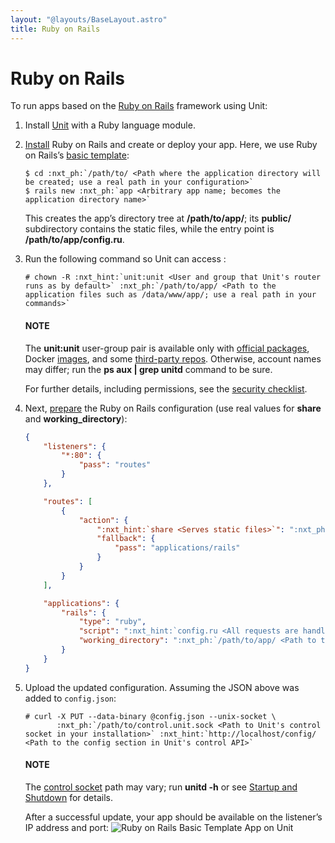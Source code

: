 ```yaml
---
layout: "@layouts/BaseLayout.astro"
title: Ruby on Rails
---
```

# Ruby on Rails

To run apps based on the [Ruby on Rails](https://rubyonrails.org) framework
using Unit:

1. Install [Unit](../installation.md#installation-precomp-pkgs) with a Ruby language module.
2. [Install](https://guides.rubyonrails.org/getting_started.html#creating-a-new-rails-project-installing-rails)
   Ruby on Rails and create or deploy your app.  Here, we use Ruby on Rails’s [basic template](https://guides.rubyonrails.org/getting_started.html#creating-the-blog-application):
   ```console
   $ cd :nxt_ph:`/path/to/ <Path where the application directory will be created; use a real path in your configuration>`
   $ rails new :nxt_ph:`app <Arbitrary app name; becomes the application directory name>`
   ```

   This creates the app’s directory tree at **/path/to/app/**; its
   **public/** subdirectory contains the static files, while the entry
   point is **/path/to/app/config.ru**.
3. Run the following command so Unit can access :
   ```console
   # chown -R :nxt_hint:`unit:unit <User and group that Unit's router runs as by default>` :nxt_ph:`/path/to/app/ <Path to the application files such as /data/www/app/; use a real path in your commands>`
   ```

   #### NOTE
   The **unit:unit** user-group pair is available only with [official
   packages](../installation.md#installation-precomp-pkgs), Docker [images](../installation.md#installation-docker), and some [third-party repos](../installation.md#installation-community-repos).  Otherwise, account names may differ; run
   the **ps aux | grep unitd** command to be sure.

   For further details, including permissions, see the [security checklist](security.md#security-apps).
4. Next, [prepare](../configuration.md#configuration-ruby) the Ruby on Rails configuration (use real
   values for **share** and **working_directory**):
   ```json
   {
       "listeners": {
           "*:80": {
               "pass": "routes"
           }
       },

       "routes": [
           {
               "action": {
                   ":nxt_hint:`share <Serves static files>`": ":nxt_ph:`/path/to/app/ <Path to the application directory; use a real path in your configuration>`public$uri",
                   "fallback": {
                       "pass": "applications/rails"
                   }
               }
           }
       ],

       "applications": {
           "rails": {
               "type": "ruby",
               "script": ":nxt_hint:`config.ru <All requests are handled by a single script, relative to working_directory>`",
               "working_directory": ":nxt_ph:`/path/to/app/ <Path to the application directory, needed here for 'require_relative' directives; use a real path in your configuration>`"
           }
       }
   }
   ```
5. Upload the updated configuration.  Assuming the JSON above was added to
   `config.json`:
   ```console
   # curl -X PUT --data-binary @config.json --unix-socket \
          :nxt_ph:`/path/to/control.unit.sock <Path to Unit's control socket in your installation>` :nxt_hint:`http://localhost/config/ <Path to the config section in Unit's control API>`
   ```

   #### NOTE
   The [control socket](../controlapi.md#configuration-socket) path may vary; run
   **unitd -h** or see [Startup and Shutdown](source.md#source-startup) for details.

   After a successful update, your app should be available on the listener’s IP
   address and port:
   ![Ruby on Rails Basic Template App on Unit](/rails.png)
